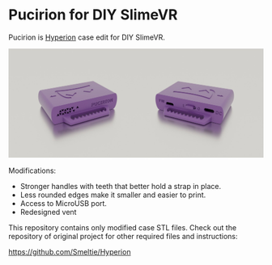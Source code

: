 # Pucirion for DIY SlimeVR
Pucirion is [Hyperion](https://github.com/Smeltie/Hyperion) case edit for DIY SlimeVR.

![case](Renders/Pucirion.jpg)

Modifications:
- Stronger handles with teeth that better hold a strap in place.
- Less rounded edges make it smaller and easier to print.
- Access to MicroUSB port.
- Redesigned vent

This repository contains only modified case STL files. Check out the repository of original project for other required files and instructions:

https://github.com/Smeltie/Hyperion
